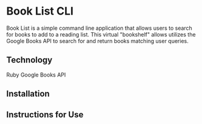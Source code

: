 # Book List CLI
Book List is a simple command line application that allows users to search for books to add to a reading list. This virtual "bookshelf" allows utilizes the Google Books API to search for and return books matching user queries.


## Technology
Ruby
Google Books API

## Installation


## Instructions for Use


